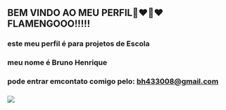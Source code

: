 ## BEM VINDO AO MEU PERFIL🖤❤🖤❤ FLAMENGOOO!!!!!

### este meu perfil é para projetos de Escola 
### meu nome é Bruno Henrique 
### pode entrar emcontato comigo pelo: bh433008@gmail.com
### ![](https://media.giphy.com/media/RxkSbQ1KXj2GHElOjJ/giphy.gif)
<!--
**meupc2024/meupc2024** is a ✨ _special_ ✨ repository because its `README.md` (this file) appears on your GitHub profile.


-
